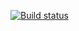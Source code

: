 [![Build status](https://ci.appveyor.com/api/projects/status/r5gmio3l7b77qfca?svg=true)](https://ci.appveyor.com/project/vmlysenkov/selenium-selenid)